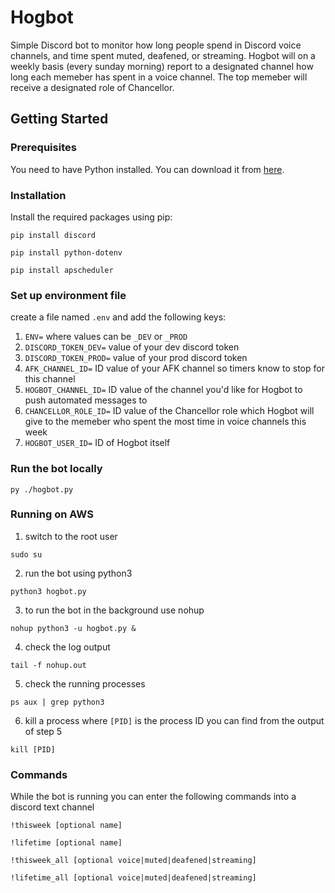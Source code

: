 # Hogbot

Simple Discord bot to monitor how long people spend in Discord voice channels, and time spent muted, deafened, or streaming. Hogbot will on a weekly basis (every sunday morning) report to a designated channel how long each memeber has spent in a voice channel. The top memeber will receive a designated role of Chancellor.

## Getting Started

### Prerequisites

You need to have Python installed. You can download it from [here](https://www.python.org/downloads/).

### Installation

Install the required packages using pip:

```shell
pip install discord
```
```shell
pip install python-dotenv
```
```shell
pip install apscheduler
```

### Set up environment file
create a file named `.env` and add the following keys:<br>
1. `ENV=` where values can be `_DEV` or `_PROD`<br>
2. `DISCORD_TOKEN_DEV=` value of your dev discord token<br>
3. `DISCORD_TOKEN_PROD=` value of your prod discord token<br>
4. `AFK_CHANNEL_ID=` ID value of your AFK channel so timers know to stop for this channel<br>
5. `HOGBOT_CHANNEL_ID=` ID value of the channel you'd like for Hogbot to push automated messages to<br>
5. `CHANCELLOR_ROLE_ID=` ID value of the Chancellor role which Hogbot will give to the memeber who spent the most time in voice channels this week<br>
6. `HOGBOT_USER_ID=` ID of Hogbot itself

### Run the bot locally
```shell
py ./hogbot.py
```

### Running on AWS

1. switch to the root user

```shell
sudo su
```

2. run the bot using python3

```shell
python3 hogbot.py
```

3. to run the bot in the background use nohup

```shell
nohup python3 -u hogbot.py &
```

4. check the log output
```shell
tail -f nohup.out
```

5. check the running processes
```shell
ps aux | grep python3
```

6. kill a process where `[PID]` is the process ID you can find from the output of step 5
```shell
kill [PID]
```

### Commands
While the bot is running you can enter the following commands into a discord text channel
```shell
!thisweek [optional name]
```
```shell
!lifetime [optional name]
```
```shell
!thisweek_all [optional voice|muted|deafened|streaming]
```
```shell
!lifetime_all [optional voice|muted|deafened|streaming]
```